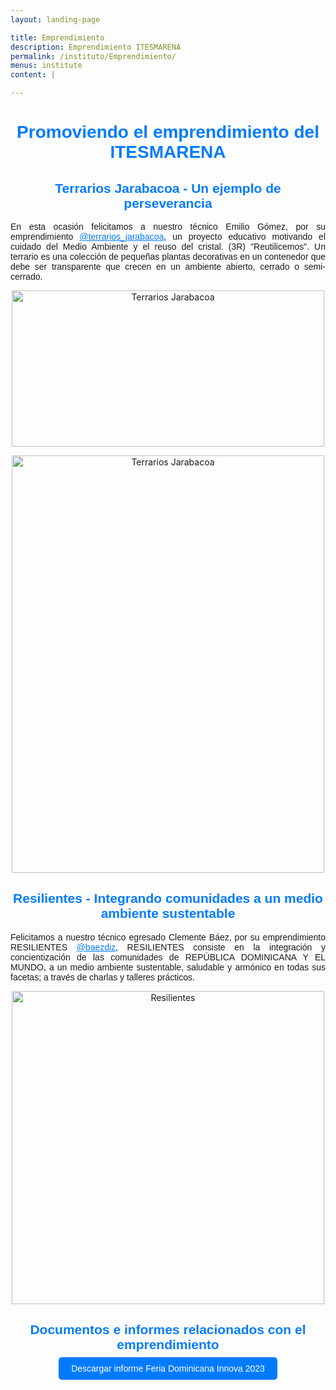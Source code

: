 ```yaml
---
layout: landing-page

title: Emprendimiento
description: Emprendimiento ITESMARENA
permalink: /instituto/Emprendimiento/
menus: institute
content: |

---
```

<html>

<body>
  <h1 style="text-align: center; font-family: Arial; color: #007BFF;">Promoviendo el emprendimiento del ITESMARENA</h1>

  <h2 style="text-align: center; font-family: Arial; color: #007BFF;">Terrarios Jarabacoa - Un ejemplo de perseverancia</h2>
  <p style="text-align: justify; font-family: Arial;">
    En esta ocasión felicitamos a nuestro técnico Emilio Gómez, por su emprendimiento <a href="https://www.instagram.com/terrarios_jarabacoa/" target="_blank" rel="noopener noreferrer" style="color: #007BFF;">@terrarios_jarabacoa</a>,
    un proyecto educativo motivando el cuidado del Medio Ambiente y el reuso del cristal. (3R) "Reutilicemos".
    Un terrario es una colección de pequeñas plantas decorativas en un contenedor que debe ser transparente que crecen en un ambiente abierto, cerrado o semi-cerrado.
  </p>
  <p style="text-align: center;">
    <img src="https://res.cloudinary.com/duuonteo7/image/upload/v1662123272/Emprendimiento/1.jpg" alt="Terrarios Jarabacoa" width="500" height="250" />
  </p>
  <p style="text-align: center;">
    <img src="https://res.cloudinary.com/duuonteo7/image/upload/v1662123272/Emprendimiento/3.jpg" alt="Terrarios Jarabacoa" width="500" height="668" />
  </p>

  <h2 style="text-align: center; font-family: Arial; color: #007BFF;">Resilientes - Integrando comunidades a un medio ambiente sustentable</h2>
  <p style="text-align: justify; font-family: Arial;">
    Felicitamos a nuestro técnico egresado Clemente Báez, por su emprendimiento RESILIENTES <a href="https://www.instagram.com/baezdiz/" target="_blank" rel="noopener noreferrer" style="color: #007BFF;">@baezdiz</a>,
    RESILIENTES consiste en la integración y concientización de las comunidades de REPÚBLICA DOMINICANA Y EL MUNDO, a un medio ambiente sustentable, saludable y armónico en todas sus facetas; a través de charlas y talleres prácticos.
  </p>
  <p style="text-align: center;">
    <img src="https://res.cloudinary.com/duuonteo7/image/upload/v1662558661/Emprendimiento/WhatsApp_Image_2022-09-07_at_9.41.01_AM.jpg" alt="Resilientes" width="500" height="501" />
  </p>
  <h2 style="text-align: center; font-family: Arial; color: #007BFF;">Documentos e informes relacionados con el emprendimiento</h2>
  <p style="text-align: center;">
    <a href="https://res.cloudinary.com/duuonteo7/image/upload/v1690635783/Informe_Feria_Dominicana_Innova_2023_ITESMARENA_ines1.pdf" target="_blank" rel="noopener noreferrer" style="text-decoration: none; background-color: #007BFF; color: #fff; padding: 10px 20px; border-radius: 5px; font-family: Arial;">Descargar informe Feria Dominicana Innova 2023</a>
  </p>
</body>

</html>
